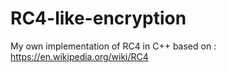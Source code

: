 # RC4-like-encryption
My own implementation of RC4 in C++ based on : https://en.wikipedia.org/wiki/RC4
